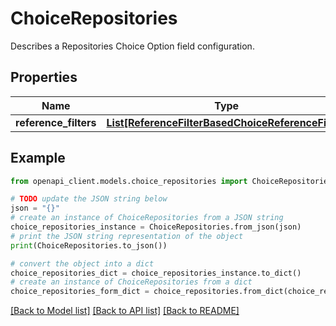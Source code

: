 # ChoiceRepositories

Describes a Repositories Choice Option field configuration.

## Properties

Name | Type | Description | Notes
------------ | ------------- | ------------- | -------------
**reference_filters** | [**List[ReferenceFilterBasedChoiceReferenceFilter]**](ReferenceFilterBasedChoiceReferenceFilter.md) |  | [optional] 

## Example

```python
from openapi_client.models.choice_repositories import ChoiceRepositories

# TODO update the JSON string below
json = "{}"
# create an instance of ChoiceRepositories from a JSON string
choice_repositories_instance = ChoiceRepositories.from_json(json)
# print the JSON string representation of the object
print(ChoiceRepositories.to_json())

# convert the object into a dict
choice_repositories_dict = choice_repositories_instance.to_dict()
# create an instance of ChoiceRepositories from a dict
choice_repositories_form_dict = choice_repositories.from_dict(choice_repositories_dict)
```
[[Back to Model list]](../README.md#documentation-for-models) [[Back to API list]](../README.md#documentation-for-api-endpoints) [[Back to README]](../README.md)


